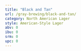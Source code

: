```yaml
---
title: "Black and Tan"
url: /gray-brewing/black-and-tan/
category: North American Lager
style: American-Style Lager
abv: 0
ibu: 0
srm: 0
upc: 0
---
```



